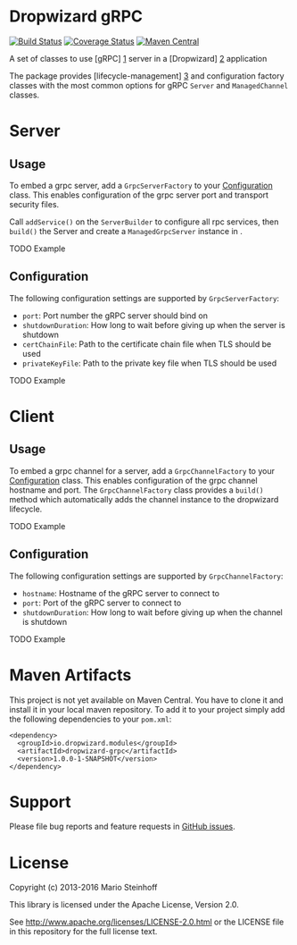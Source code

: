 # Dropwizard gRPC

[![Build Status](https://travis-ci.org/msteinhoff/dropwizard-grpc.svg?branch=master)](https://travis-ci.org/msteinhoff/dropwizard-grpc)
[![Coverage Status](https://img.shields.io/coveralls/msteinhoff/dropwizard-grpc.svg)](https://coveralls.io/r/msteinhoff/dropwizard-grpc)
[![Maven Central](https://img.shields.io/maven-central/v/io.dropwizard.modules/dropwizard-grpc.svg)](http://mvnrepository.com/artifact/io.dropwizard.modules/dropwizard-grpc)

A set of classes to use [gRPC] [1] server in a [Dropwizard] [2] application

The package provides [lifecycle-management] [3] and configuration factory classes with the most common options for gRPC
`Server` and `ManagedChannel` classes.

[1]: http://www.grpc.io/
[2]: http://dropwizard.io/1.0.0/docs
[3]: http://dropwizard.io/1.0.0/docs/manual/core.html#managed-objects


# Server

## Usage

To embed a grpc server, add a `GrpcServerFactory` to your [Configuration](http://dropwizard.io/1.0.0/docs/manual/core.html#configuration)
class. This enables configuration of the grpc server port and transport security files.

Call `addService()` on the `ServerBuilder` to configure all rpc services, then `build()` the Server and create a
`ManagedGrpcServer` instance in .

TODO Example

## Configuration

The following configuration settings are supported by `GrpcServerFactory`:

* `port`: Port number the gRPC server should bind on
* `shutdownDuration`: How long to wait before giving up when the server is shutdown
* `certChainFile`: Path to the certificate chain file when TLS should be used
* `privateKeyFile`: Path to the private key file when TLS should be used

TODO Example


# Client

## Usage

To embed a grpc channel for a server, add a `GrpcChannelFactory` to your [Configuration](http://dropwizard.io/1.0.0/docs/manual/core.html#configuration)
class. This enables configuration of the grpc channel hostname and port. The `GrpcChannelFactory` class provides a
`build()` method which automatically adds the channel instance to the dropwizard lifecycle.

TODO Example

## Configuration

The following configuration settings are supported by `GrpcChannelFactory`:

* `hostname`: Hostname of the gRPC server to connect to
* `port`: Port of the gRPC server to connect to
* `shutdownDuration`: How long to wait before giving up when the channel is shutdown

TODO Example


# Maven Artifacts

This project is not yet available on Maven Central. You have to clone it and install it in your local maven repository.
To add it to your project simply add the following dependencies to your `pom.xml`:

    <dependency>
      <groupId>io.dropwizard.modules</groupId>
      <artifactId>dropwizard-grpc</artifactId>
      <version>1.0.0-1-SNAPSHOT</version>
    </dependency>


# Support

Please file bug reports and feature requests in [GitHub issues](https://github.com/msteinhoff/dropwizard-grpc/issues).


# License

Copyright (c) 2013-2016 Mario Steinhoff

This library is licensed under the Apache License, Version 2.0.

See http://www.apache.org/licenses/LICENSE-2.0.html or the LICENSE file in this repository for the full license text.
